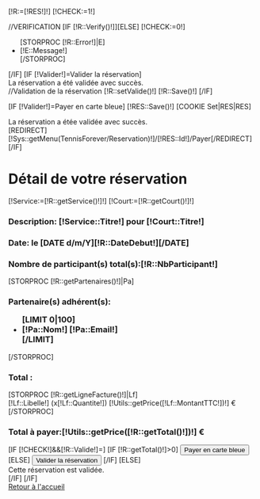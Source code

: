 [!R:=[!RES!]!]
[!CHECK:=1!]

//VERIFICATION
[IF [!R::Verify()!]][ELSE]
    [!CHECK:=0!]
    <div class="alert alert-danger">
        <ul>
            [STORPROC [!R::Error!]|E]
            <li>[!E::Message!]</li>
            [/STORPROC]
        </ul>
    </div>
[/IF]
[IF [!Valider!]=Valider la réservation]
    <div class="alert alert-success">
        La réservation a été validée avec succès.
    </div>
    //Validation de la réservation
    [!R::setValide()!]
    [!R::Save()!]
[/IF]

[IF [!Valider!]=Payer en carte bleue]
    [!RES::Save()!]
    [COOKIE Set|RES|RES]
    <div class="alert alert-success">
    La réservation a étée validée avec succès.
    </div>
    [REDIRECT][!Sys::getMenu(TennisForever/Reservation)!]/[!RES::Id!]/Payer[/REDIRECT]
[/IF]

<div class="row">
    <div class="col-md-12">
        <form action="" method="POST">
            <h1>Détail de votre réservation</h1>
            [!Service:=[!R::getService()!]!]
            [!Court:=[!R::getCourt()!]!]
            <h3><b>Description: </b>[!Service::Titre!] pour [!Court::Titre!]</h3>
            <h3><b>Date: </b>le [DATE d/m/Y][!R::DateDebut!][/DATE]</h3>
            <h3><b>Nombre de participant(s) total(s):</b>[!R::NbParticipant!]</h3>
            [STORPROC [!R::getPartenaires()!]|Pa]
            <h3><b>Partenaire(s) adhérent(s):</b>
            <ul>
                [LIMIT 0|100]
                <li>[!Pa::Nom!] <span class="label label-primary" >[!Pa::Email!]</span></li>
                [/LIMIT]
            </ul></h3>
            [/STORPROC]
            <h3><b>Total :</b></h3>
            [STORPROC [!R::getLigneFacture()!]|Lf]
                <div class="alert alert-info">[!Lf::Libelle!] (x[!Lf::Quantite!]) <span class="label label-primary pull-right" >[!Utils::getPrice([!Lf::MontantTTC!])!] €</span></div>
            [/STORPROC]
            </ul></h3>
            <h3><b>Total à payer:</b><span class="label label-success" >[!Utils::getPrice([!R::getTotal()!])!] €</span></h3>
            [IF [!CHECK!]&&[!R::Valide!]=]
                [IF [!R::getTotal()!]>0]
                    <input type="submit" class="btn btn-success btn-large btn-block" name="Valider" value="Payer en carte bleue" />
                [ELSE]
                    <input type="submit" class="btn btn-success btn-large btn-block" name="Valider" value="Valider la réservation">
                [/IF]
            [ELSE]
                <div class="alert alert-success">
                    Cette réservation est validée.
                </div>
            [/IF]
        [/IF]
            <br />
            <a href="/" class="btn btn-danger btn-large btn-block">Retour à l'accueil</a>
        </form>
    </div>
</div>
